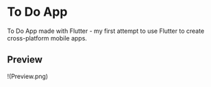 # To Do App

To Do App made with Flutter - my first attempt to use Flutter to create cross-platform mobile apps.

## Preview

!(Preview.png)
